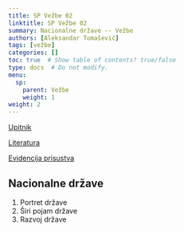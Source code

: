 ```yaml
---
title: SP Vežbe 02
linktitle: SP Vežbe 02
summary: Nacionalne države -- Vežbe
authors: [Aleksandar Tomašević]
tags: [vežbe]
categories: []
toc: true  # Show table of contents? true/false
type: docs  # Do not modify.
menu:
  sp:
    parent: Vežbe
    weight: 1
weight: 2
---
```


[Upitnik](https://forms.gle/9YhA3sMeEztY5UGS6)

[Literatura](https://s.atomasevic.com/files/sp-kp-drz.pdf)


[Evidencija prisustva](https://forms.gle/KzYruv84nTmFbk6e6)



## Nacionalne države

1. Portret države
2. Širi pojam države
3. Razvoj države
   
